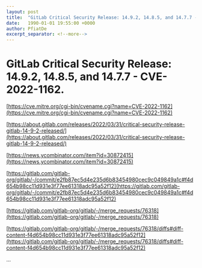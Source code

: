 ```yaml
---
layout: post
title:  "GitLab Critical Security Release: 14.9.2, 14.8.5, and 14.7.7 - CVE-2022-1162."
date:   1990-01-01 19:55:00 +0000
author: PfiatDe
excerpt_separator: <!--more-->
---
```


# GitLab Critical Security Release: 14.9.2, 14.8.5, and 14.7.7 - CVE-2022-1162.

[https://cve.mitre.org/cgi-bin/cvename.cgi?name=CVE-2022-1162](https://cve.mitre.org/cgi-bin/cvename.cgi?name=CVE-2022-1162)

[https://about.gitlab.com/releases/2022/03/31/critical-security-release-gitlab-14-9-2-released/](https://about.gitlab.com/releases/2022/03/31/critical-security-release-gitlab-14-9-2-released/)

[https://news.ycombinator.com/item?id=30872415](https://news.ycombinator.com/item?id=30872415)

[https://gitlab.com/gitlab-org/gitlab/-/commit/e2fb87ec5d4e235d6b83454980cec9c049849a1c#f4d654b98cc11d931e3f77ee61318adc95a52f12](https://gitlab.com/gitlab-org/gitlab/-/commit/e2fb87ec5d4e235d6b83454980cec9c049849a1c#f4d654b98cc11d931e3f77ee61318adc95a52f12)

[https://gitlab.com/gitlab-org/gitlab/-/merge_requests/76318](https://gitlab.com/gitlab-org/gitlab/-/merge_requests/76318)

[https://gitlab.com/gitlab-org/gitlab/-/merge_requests/76318/diffs#diff-content-f4d654b98cc11d931e3f77ee61318adc95a52f12](https://gitlab.com/gitlab-org/gitlab/-/merge_requests/76318/diffs#diff-content-f4d654b98cc11d931e3f77ee61318adc95a52f12)

...
<!--more-->
